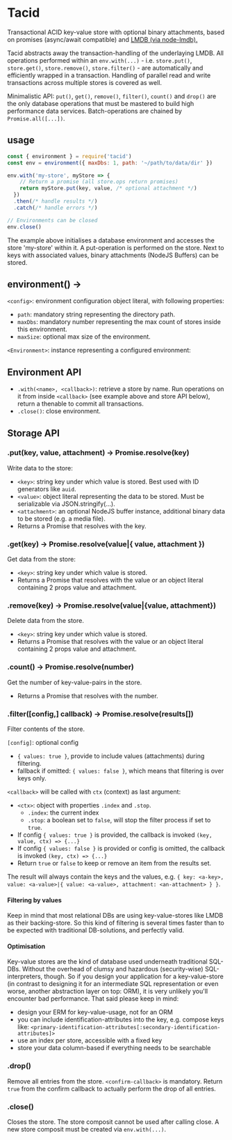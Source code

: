 # Tacid

Transactional ACID key-value store with optional binary attachments, based on promises (async/await compatible) and [LMDB (via node-lmdb).](https://github.com/Venemo/node-lmdb)

Tacid abstracts away the transaction-handling of the underlaying LMDB. All operations performed within an `env.with(...)` - i.e. `store.put()`, `store.get()`, `store.remove()`, `store.filter()` - are automatically and efficiently wrapped in a transaction. Handling of parallel read and write transactions across multiple stores is covered as well.

Minimalistic API: `put()`, `get()`, `remove()`, `filter()`, `count()` and `drop()` are the only database operations that must be mastered to build high performance data services. Batch-operations are chained by `Promise.all([...])`.

## usage

``` javascript
const { environment } = require('tacid')
const env = environment({ maxDbs: 1, path: '~/path/to/data/dir' })

env.with('my-store', myStore => {
    // Return a promise (all store.ops return promises)
    return myStore.put(key, value, /* optional attachment */)
  })
  .then(/* handle results */)
  .catch(/* handle errors */)

// Environments can be closed
env.close()
```

The example above initialises a database environment and accesses the store 'my-store' within it. A put-operation is performed on the store. Next to keys with associated values, binary attachments (NodeJS Buffers) can be stored.

## environment(<config>) -> <Environment>

`<config>`: environment configuration object literal, with following properties:
- `path`: mandatory string representing the directory path.
- `maxDbs`: mandatory number representing the max count of stores inside this environment.
- `maxSize`: optional max size of the environment.

`<Environment>`: instance representing a configured environment:

## Environment API

- `.with(<name>, <callback>)`: retrieve a store by name. Run operations on it from inside `<callback>` (see example above and store API below), return a thenable to commit all transactions.
- `.close()`: close environment.

## Storage API

### .put(key, value, attachment) -> Promise.resolve(key)

Write data to the store:
- `<key>`: string key under which value is stored. Best used with ID generators like `auid`.
- `<value>`: object literal representing the data to be stored. Must be serializable via JSON.stringify(...).
- `<attachment>`: an optional NodeJS buffer instance, additional binary data to be stored (e.g. a media file).
- Returns a Promise that resolves with the key.

### .get(key) -> Promise.resolve(value|{ value, attachment })

Get data from the store:
- `<key>`: string key under which value is stored.
- Returns a Promise that resolves with the value or an object literal containing 2 props value and attachment.

### .remove(key) -> Promise.resolve(value|{value, attachment})

Delete data from the store.
- `<key>`: string key under which value is stored.
- Returns a Promise that resolves with the value or an object literal containing 2 props value and attachment.

### .count() -> Promise.resolve(number)

Get the number of key-value-pairs in the store.
- Returns a Promise that resolves with the number.

### .filter([config,] callback) -> Promise.resolve(results[])

Filter contents of the store.

`[config]`: optional config
- `{ values: true }`, provide to include values (attachments) during filtering.
- fallback if omitted: `{ values: false }`, which means that filtering is over keys only.

`<callback>` will be called with `ctx` (context) as last argument:
- `<ctx>`: object with properties `.index` and `.stop`.
  - `.index`: the current index
  - `.stop`: a boolean set to `false`, will stop the filter process if set to `true`.
- If config `{ values: true }` is provided, the callback is invoked `(key, value, ctx) => {...}`
- If config `{ values: false }` is provided or config is omitted, the callback is invoked `(key, ctx) => {...}`
- Return `true` or `false` to keep or remove an item from the results set.

The result will always contain the keys and the values, e.g. `{ key: <a-key>, value: <a-value>|{ value: <a-value>, attachment: <an-attachment> } }`.

#### Filtering by values

Keep in mind that most relational DBs are using key-value-stores like LMDB as their backing-store. So this kind of  filtering is several times faster than to be expected with traditional DB-solutions, and perfectly valid.

#### Optimisation

Key-value stores are the kind of database used underneath traditional SQL-DBs. Without the overhead of clumsy and hazardous (security-wise) SQL-interpreters, though. So if you design your application for a key-value-store (in contrast to designing it for an intermediate SQL representation or even worse, another abstraction layer on top: ORM), it is very unlikely you'll encounter bad performance. That said please keep in mind:

- design your ERM for key-value-usage, not for an ORM
- you can include identification-attributes into the key, e.g. compose keys like:
`<primary-identification-attributes[:secondary-identification-attributes]>`
- use an index per store, accessible with a fixed key
- store your data column-based if everything needs to be searchable

### .drop(<confirm-callback>)

Remove all entries from the store. `<confirm-callback>` is mandatory. Return `true` from the confirm callback to actually perform the drop of all entries.

### .close()

Closes the store. The store composit cannot be used after calling close. A new store composit must be created via `env.with(...)`.
